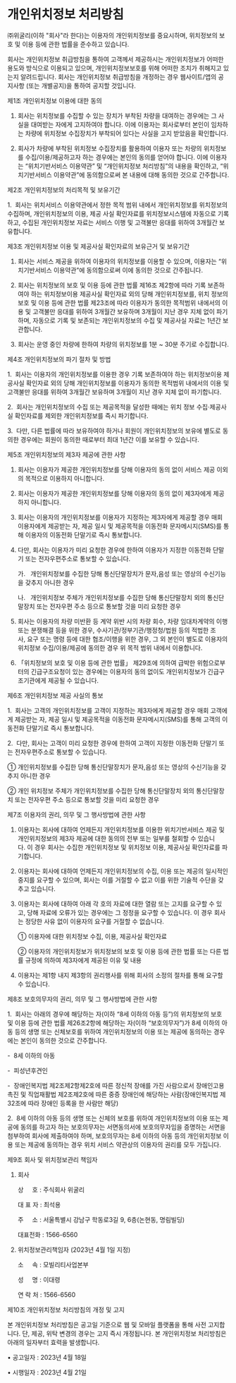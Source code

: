 # 개인위치정보 처리방침

㈜위굴리(이하 "회사"라 한다)는 이용자의 개인위치정보를 중요시하며, 위치정보의 보호 및 이용 등에 관한 법률을 준수하고 있습니다.

회사는 개인위치정보 취급방침을 통하여 고객께서 제공하시는 개인위치정보가 어떠한 용도와 방식으로 이용되고 있으며, 개인위치정보보호를 위해 어떠한 조치가 취해지고 있는지 알려드립니다. 회사는 개인위치정보 취급방침을 개정하는 경우 웹사이트/앱의 공지사항 (또는 개별공지)을 통하여 공지할 것입니다.

제1조 개인위치정보 이용에 대한 동의

1. 회사는 위치정보를 수집할 수 있는 장치가 부착된 차량을 대여하는 경우에는 그 사실을 대여받는 자에게 고지하여야 합니다. 이에 이용자는 회사로부터 본인이 임차하는 차량에 위치정보 수집장치가 부착되어 있다는 사실을 고지 받았음을 확인합니다.

2. 회사가 차량에 부착된 위치정보 수집장치를 활용하여 이용자 또는 차량의 위치정보를 수집/이용/제공하고자 하는 경우에는 본인의 동의를 얻어야 합니다. 이에 이용자는 “위치기반서비스 이용약관” 및 “개인위치정보 처리방침”의 내용을 확인하고, “위치기반서비스 이용약관”에 동의함으로써 본 내용에 대해 동의한 것으로 간주합니다.

제2조 개인위치정보의 처리목적 및 보유기간

1.  회사는 위치서비스 이용약관에서 정한 목적 범위 내에서 개인위치정보를 위치정보의 수집하며, 개인위치정보의 이용, 제공 사실 확인자료를 위치정보시스템에 자동으로 기록하고, 수집된 개인위치정보 자료는 서비스 이행 및 고객불만 응대를 위하여 3개월간 보유합니다.

제3조 개인위치정보 이용 및 제공사실 확인자료의 보유근거 및 보유기간

1. 회사는 서비스 제공을 위하여 이용자의 위치정보를 이용할 수 있으며, 이용자는 “위치기반서비스 이용약관”에 동의함으로써 이에 동의한 것으로 간주됩니다.

2. 회사는 위치정보의 보호 및 이용 등에 관한 법률 제16조 제2항에 따라 기록 보존하여야 하는 위치정보이용 제공사실 확인자료 외의 당해 개인위치정보를, 위치 정보의 보호 및 이용 등에 관한 법률 제23조에 따라 이용자가 동의한 목적범위 내에서의 이용 및 고객불만 응대를 위하여 3개월간 보유하며 3개월이 지난 경우 지체 없이 파기하며, 자동으로 기록 및 보존되는 개인위치정보의 수집 및 제공사실 자료는 1년간 보관합니다.

3. 회사는 운영 중인 차량에 한하여 차량의 위치정보를 1분 ~ 30분 주기로 수집합니다.

제4조 개인위치정보의 파기 절차 및 방법

1.  회사는 이용자의 개인위치정보를 이용한 경우 기록 보존하여야 하는 위치정보이용 제공사실 확인자료 외의 당해 개인위치정보를 이용자가 동의한 목적범위 내에서의 이용 및 고객불만 응대를 위하여 3개월간 보유하며 3개월이 지난 경우 지체 없이 파기합니다.

2.  회사는 개인위치정보의 수집 또는 제공목적을 달성한 때에는 위치 정보 수집·제공사실 확인자료를 제외한 개인위치정보를 즉시 파기합니다.

3.  다만, 다른 법률에 따라 보유하여야 하거나 회원이 개인위치정보의 보유에 별도로 동의한 경우에는 회원이 동의한 때로부터 최대 1년간 이를 보유할 수 있습니다.

제5조 개인위치정보의 제3자 제공에 관한 사항

1. 회사는 이용자가 제공한 개인위치정보를 당해 이용자의 동의 없이 서비스 제공 이외의 목적으로 이용하지 아니합니다.

2. 회사는 이용자가 제공한 개인위치정보를 당해 이용자의 동의 없이 제3자에게 제공하지 아니합니다.

3. 회사는 이용자의 개인위치정보를 이용자가 지정하는 제3자에게 제공할 경우 매회 이용자에게 제공받는 자, 제공 일시 및 제공목적을 이동전화 문자메시지(SMS)를 통해 이용자의 이동전화 단말기로 즉시 통보합니다.

4. 다만, 회사는 이용자가 미리 요청한 경우에 한하여 이용자가 지정한 이동전화 단말기 또는 전자우편주소로 통보할 수 있습니다.

   가.   개인위치정보를 수집한 당해 통신단말장치가 문자,음성 또는 영상의 수신기능을 갖추지 아니한 경우

   나.   개인위치정보 주체가 개인위치정보를 수집한 당해 통신단말장치 외의 통신단말장치 또는 전자우편 주소 등으로 통보할 것을 미리 요청한 경우

5. 회사는 이용자의 차량 미반환 등 계약 위반 시의 차량 회수, 차량 임대차계약의 이행 또는 분쟁해결 등을 위한 경우, 수사기관/정부기관/행정청/법원 등의 적법한 조사, 요구 또는 명령 등에 대한 협조/이행을 위한 경우, 그 외 본인이 별도로 이용자의 위치정보 수집/이용/제공에 동의한 경우 위 목적 범위 내에서 이용합니다.

6. 「위치정보의 보호 및 이용 등에 관한 법률」 제29조에 의하여 급박한 위험으로부터의 긴급구조요청이 있는 경우에는 이용자의 동의 없이도 개인위치정보가 긴급구조기관에게 제공될 수 있습니다.

제6조 개인위치정보 제공 사실의 통보

1.  회사는 고객의 개인위치정보를 고객이 지정하는 제3자에게 제공할 경우 매회 고객에게 제공받는 자, 제공 일시 및 제공목적을 이동전화 문자메시지(SMS)를 통해 고객의 이동전화 단말기로 즉시 통보합니다.

2.  다만, 회사는 고객이 미리 요청한 경우에 한하여 고객이 지정한 이동전화 단말기 또는 전자우편주소로 통보할 수 있습니다.

① 개인위치정보를 수집한 당해 통신단말장치가 문자,음성 또는 영상의 수신기능을 갖추지 아니한 경우

② 개인 위치정보 주체가 개인위치정보를 수집한 당해 통신단말장치 외의 통신단말장치 또는 전자우편 주소 등으로 통보할 것을 미리 요청한 경우

제7조 이용자의 권리, 의무 및 그 행사방법에 관한 사항

1. 이용자는 회사에 대하여 언제든지 개인위치정보를 이용한 위치기반서비스 제공 및 개인위치정보의 제3자 제공에 대한 동의의 전부 또는 일부를 철회할 수 있습니다. 이 경우 회사는 수집한 개인위치정보 및 위치정보 이용, 제공사실 확인자료를 파기합니다.

2. 이용자는 회사에 대하여 언제든지 개인위치정보의 수집, 이용 또는 제공의 일시적인 중지를 요구할 수 있으며, 회사는 이를 거절할 수 없고 이를 위한 기술적 수단을 갖추고 있습니다.

3. 이용자는 회사에 대하여 아래 각 호의 자료에 대한 열람 또는 고지를 요구할 수 있고, 당해 자료에 오류가 있는 경우에는 그 정정을 요구할 수 있습니다. 이 경우 회사는 정당한 사유 없이 이용자의 요구를 거절할 수 없습니다.

   ① 이용자에 대한 위치정보 수집, 이용, 제공사실 확인자료

   ② 이용자의 개인위치정보가 위치정보의 보호 및 이용 등에 관한 법률 또는 다른 법률 규정에 의하여 제3자에게 제공된 이유 및 내용

4. 이용자는 제1항 내지 제3항의 권리행사를 위해 회사의 소정의 절차를 통해 요구할 수 있습니다.

제8조 보호의무자의 권리, 의무 및 그 행사방법에 관한 사항

1.  회사는 아래의 경우에 해당하는 자(이하 “8세 이하의 아동 등”)의 위치정보의 보호 및 이용 등에 관한 법률 제26조2항에 해당하는 자(이하 “보호의무자”)가 8세 이하의 아동 등의 생명 또는 신체보호를 위하여 개인위치정보의 이용 또는 제공에 동의하는 경우에는 본인이 동의한 것으로 간주합니다.

\-  8세 이하의 아동

\-  피성년후견인

\-  장애인복지법 제2조제2항제2호에 따른 정신적 장애를 가진 사람으로서 장애인고용촉진 및 직업재활법 제2조제2호에 따른 중증 장애인에 해당하는 사람(장애인복지법 제32조에 따라 장애인 등록을 한 사람만 해당)

2.  8세 이하의 아동 등의 생명 또는 신체의 보호를 위하여 개인위치정보의 이용 또는 제공에 동의를 하고자 하는 보호의무자는 서면동의서에 보호의무자임을 증명하는 서면을 첨부하여 회사에 제출하여야 하며, 보호의무자는 8세 이하의 아동 등의 개인위치정보 이용 또는 제공에 동의하는 경우 위치 서비스 약관상의 이용자의 권리를 모두 가집니다.

제9조 회사 및 위치정보관리 책임자

1. 회사

   상     호 : 주식회사 위굴리

   대 표 자 : 최석용

   주     소 : 서울특별시 강남구 학동로3길 9, 6층(논현동, 명림빌딩)

   대표전화 : 1566-6560

2. 위치정보관리책임자 (2023년 4월 1일 지정)

   소     속 : 모빌리티사업본부

   성     명 : 이대령

   연 락 처 : 1566-6560

제10조 개인위치정보 처리방침의 개정 및 고지

본 개인위치정보 처리방침은 공고일 기준으로 웹 및 모바일 플랫폼을 통해 사전 고지합니다. 단, 제공, 위탁 변경의 경우는 고지 즉시 개정됩니다. 본 개인위치정보 처리방침은 아래의 일자부터 효력을 발생합니다.

• 공고일자 : 2023년 4월 18일

• 시행일자 : 2023년 4월 21일
